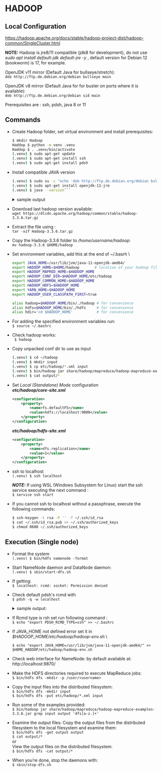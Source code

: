 # HADOOP
## Local Configuration
https://hadoop.apache.org/docs/stable/hadoop-project-dist/hadoop-common/SingleCluster.html

**NOTE:** Hadoop is jre8/11 compatible (jdk8 for development), do not use *sudo apt install default-jdk default-jre -y* , default version for Debian 12 (bookworm) is 17, for example.

OpenJDK v11 mirror (Default Java for bullseye/stretch): \
```deb http://ftp.de.debian.org/debian bullseye main```

OpenJDK v8 mirror (Default Java for for buster on ports where it is available): \
```deb http://ftp.de.debian.org/debian sid main```

Prerequisites are : ssh, pdsh, java 8 or 11

## Commands
- Create Hadoop folder, set virtual environment and install prerequisites:
    ```bash
    $ mkdir Hadoop
    Haddop $ python -m venv .venv
    Haddop $ . .venv/bin/activate
    (.venv) $ sudo apt-get update
    (.venv) $ sudo apt-get install ssh
    (.venv) $ sudo apt-get install pdsh
    ```
- Install compatible JAVA version
    ```sh
    (.venv) $ sudo su -c "echo 'deb http://ftp.de.debian.org/debian bullseye main' > /etc/apt/sources.list.d/debian-bullseye.list"
    (.venv) $ sudo apt-get install openjdk-11-jre
    (.venv) $ java --version```
    ```
    <details><summary>sample output</summary>

    ```
    openjdk 11.0.20 2023-07-18
    OpenJDK Runtime Environment (build 11.0.20+8-post-Debian-1deb11u1)
    OpenJDK 64-Bit Server VM (build 11.0.20+8-post-Debian-1deb11u1, mixed mode, sharing)
    ```
    </details>

- Download last hadoop version available: \
```wget https://dlcdn.apache.org/hadoop/common/stable/hadoop-3.3.6.tar.gz```
- Extract the file using : \
```tar -xzf Hadoop-3.3.6.tar.gz```

- Copy the Hadoop-3.3.6 folder to */home/username/hadoop*: \
```mv hadoop-3.3.6 $HOME/hadoop```
- Set environment variables, add this at the end of ~/.basrh \
    ```bash
    export JAVA_HOME=/usr/lib/jvm/java-11-openjdk-amd64/
    export HADOOP_HOME=$HOME/hadoop       # location of your hadoop file directory
    export HADOOP_MAPRED_HOME=$HADOOP_HOME
    export HADOOP_CONF_DIR=$HADOOP_HOME/etc/hadoop
    export HADOOP_COMMON_HOME=$HADOOP_HOME
    export HADOOP_HDFS=$HADOOP_HOME
    export YARN_HOME=$HADOOP_HOME
    export HADOOP_USER_CLASSPATH_FIRST=true

    alias hadoop=$HADOOP_HOME/bin/./hadoop # for convenience
    alias hdfs=$HADOOP_HOME/bin/./hdfs     # for convenience
    alias hdir='cd $HADOOP_HOME'           # for convenience
    ``` 
- For adding the specified environment variables run: \
```$ source ~/.bashrc```
- Check hadoop works: \
``` $ hadoop```
- Copy unpacked conf dir to use as input
    ```bash
    (.venv) $ cd ~/hadoop
    (.venv) $ mkdir input
    (.venv) $ cp etc/hadoop/*.xml input
    (.venv) $ bin/hadoop jar share/hadoop/mapreduce/hadoop-mapreduce-examples-3.3.6.jar grep input output 'dfs[a-z.]+'
    (.venv) $ cat output/*
    ```
- Set *Local (Standalone) Mode* configuration \
    ***etc/hadoop/core-site.xml***
    ```xml
    <configuration>
        <property>
            <name>fs.defaultFS</name>
            <value>hdfs://localhost:9000</value>
        </property>
    </configuration>
    ```
    ***etc/hadoop/hdfs-site.xml***
    ```xml
    <configuration>
        <property>
            <name>dfs.replication</name>
            <value>1</value>
        </property>
    </configuration>
    ```

- ssh to localhost \
```(.venv) $ ssh localhost```

    ***NOTE:*** If using WSL (Windows Subsystem for Linux) start the ssh service executing the next command :\
    ```$ service ssh start```

- If you cannot ssh to localhost without a passphrase, execute the following commands:
    ```sh
    $ ssh-keygen -t rsa -P '' -f ~/.ssh/id_rsa
    $ cat ~/.ssh/id_rsa.pub >> ~/.ssh/authorized_keys
    $ chmod 0600 ~/.ssh/authorized_keys
    ```

## Execution (Single node)
- Format the system \
```(.venv) $ bin/hdfs namenode -format```
- Start NameNode daemon and DataNode daemon: \
```(.venv) $ sbin/start-dfs.sh```
- If getting: \
```$ localhost: rcmd: socket: Permission denied```

- Check default pdsh's rcmd with \
```$ pdsh -q -w localhost```
    <details> <summary>sample output:</summary>

    ```sh
    -- DSH-specific options --
    Separate stderr/stdout  Yes
    Path prepended to cmd   none
    Appended to cmd         none
    Command:                none
    Full program pathname   /usr/bin/pdsh
    Remote program path     /usr/bin/pdsh

    -- Generic options --
    Local username          username
    Local uid               1000
    Remote username         username
    Rcmd type               rsh
    one ^C will kill pdsh   No
    Connect timeout (secs)  10
    Command timeout (secs)  0
    Fanout                  32
    Display hostname labels Yes
    Debugging               No

    -- Target nodes --
    localhost
    ```
    </details>

- If Rcmd type is rsh set run following command : \
```$ echo "export PDSH_RCMD_TYPE=ssh" >> ~/.bashrc```

- If JAVA_HOME not defined error set it in *$HADOOP_HOME/etc/hadoop/hadoop-env.sh* \

    ```$ echo "export JAVA_HOME=/usr/lib/jvm/java-11-openjdk-amd64/" >> $HOME_HADOOP/etc/hadoop/hadoop-env.sh```

- Check web interface for NameNode: by default available at: \
http://localhost:9870/

- Make the HDFS directories required to execute MapReduce jobs: \
```$ bin/hdfs dfs -mkdir -p /user/<username> ```

- Copy the input files into the distributed filesystem: \
    ```$ bin/hdfs dfs -mkdir input``` \
    ```$ bin/hdfs dfs -put etc/hadoop/*.xml input```
- Run some of the examples provided: \
```$ bin/hadoop jar share/hadoop/mapreduce/hadoop-mapreduce-examples-3.3.6.jar grep input output 'dfs[a-z.]+'```
- Examine the output files: Copy the output files from the distributed filesystem to the local filesystem and examine them: \
```$ bin/hdfs dfs -get output output``` \
```$ cat output/*``` \
or \
View the output files on the distributed filesystem: \
 ```$ bin/hdfs dfs -cat output/*```
- When you’re done, stop the daemons with: \
 ```$ sbin/stop-dfs.sh ```